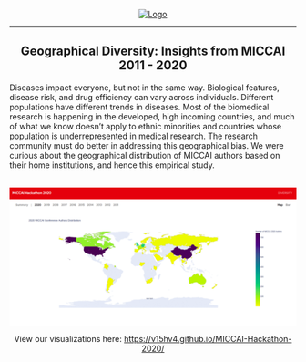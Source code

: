 <p align="center">
  <a href="https://github.com/v15hv4/MICCAI-Hackathon-2020/">
    <img src="https://miccai-hackathon.com/images/logo.svg" alt="Logo" width="244" height="244">
  </a>
  <hr/>
  <h2 align="center">Geographical Diversity: Insights from MICCAI 2011 - 2020</h2>

  <p> 
  Diseases impact everyone, but not in the same way. Biological features, disease risk,
and drug efficiency can vary across individuals. Different populations have different
trends in diseases.
Most of the biomedical research is happening in the developed, high incoming
countries, and much of what we know doesn’t apply to ethnic minorities and countries
whose population is underrepresented in medical research. The research community
must do better in addressing this geographical bias.
We were curious about the geographical distribution of MICCAI authors based on their
home institutions, and hence this empirical study. 
  </p>
  <br>
  <img src="plots/maps.gif" alt="Logo" align="center">
  <p align="center">View our visualizations here: <a href="https://v15hv4.github.io/MICCAI-Hackathon-2020/">https://v15hv4.github.io/MICCAI-Hackathon-2020/</a><p>
</p>